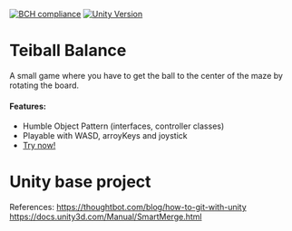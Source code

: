 [![BCH compliance](https://bettercodehub.com/edge/badge/Pedrobusou/Teiball-Balance?branch=master)](https://bettercodehub.com/)
[![Unity Version](https://img.shields.io/badge/unity%20version%20-2019.2.2f1-blue.svg)](https://unity3d.com/unity/whats-new/2019.2.2)

# Teiball Balance
A small game where you have to get the ball to the center of the maze by rotating the board.

#### Features:
- Humble Object Pattern (interfaces, controller classes)
- Playable with WASD, arroyKeys and joystick
- [Try now!](https://pedrobusou.github.io/Teiball-Balance/Demo/)

# Unity base project

References:
https://thoughtbot.com/blog/how-to-git-with-unity
https://docs.unity3d.com/Manual/SmartMerge.html
